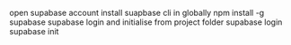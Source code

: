 open supabase account
install suapbase cli in globally
npm install -g supabase
supabase login and initialise from project folder
supabase login
supabase init
